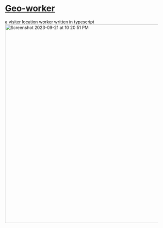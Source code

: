 # <a href="https://r2.jessejesse.workers.dev">Geo-worker</a>
a visiter location worker written in typescript 
<img width="658" alt="Screenshot 2023-09-21 at 10 20 51 PM" src="https://github.com/sudo-self/Geo-worker/assets/119916323/eb28a11d-8a60-4390-bfc7-2338ffb2efd1">

